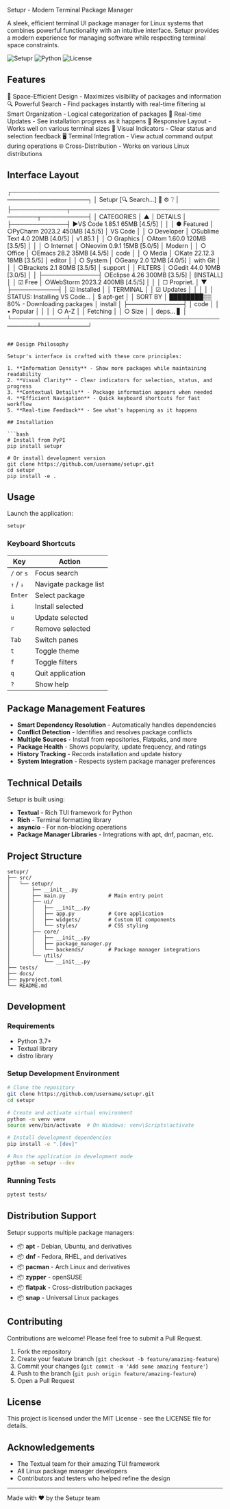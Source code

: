 Setupr - Modern Terminal Package Manager

A sleek, efficient terminal UI package manager for Linux systems that combines powerful functionality with an intuitive interface. Setupr provides a modern experience for managing software while respecting terminal space constraints.

<img alt="Setupr" src="https://img.shields.io/badge/Setupr-v0.1.0-blue">
<img alt="Python" src="https://img.shields.io/badge/Python-3.7+-green">
<img alt="License" src="https://img.shields.io/badge/License-MIT-yellow">

## Features
🚀 Space-Efficient Design - Maximizes visibility of packages and information
🔍 Powerful Search - Find packages instantly with real-time filtering
📊 Smart Organization - Logical categorization of packages
🔄 Real-time Updates - See installation progress as it happens
📱 Responsive Layout - Works well on various terminal sizes
🌈 Visual Indicators - Clear status and selection feedback
🖥️ Terminal Integration - View actual command output during operations
🌐 Cross-Distribution - Works on various Linux distributions


## Interface Layout
┌────────────────────────────────────────────────────────────────────┐
│ Setupr                         [🔍 Search...]           🌙 ⚙️ ❔    |
├─────────────┬──────────────────────────────────────────┬───────────┤
│ CATEGORIES  │ ▲                                        │ DETAILS   │
├─────────────┤ ►VS Code       1.85.1    65MB   [4.5/5]  │           │
│ ● Featured  │ ○PyCharm       2023.2    450MB  [4.5/5]  │ VS Code   │
│ ○ Developer │ ○Sublime Text  4.0       20MB   [4.0/5]  │ v1.85.1   │
│ ○ Graphics  │ ○Atom          1.60.0    120MB  [3.5/5]  │           │
│ ○ Internet  │ ○Neovim        0.9.1     15MB   [5.0/5]  │ Modern    │
│ ○ Office    │ ○Emacs         28.2      35MB   [4.5/5]  │ code      │
│ ○ Media     │ ○Kate          22.12.3   18MB   [3.5/5]  │ editor    │
│ ○ System    │ ○Geany         2.0       12MB   [4.0/5]  │ with Git  │
│             │ ○Brackets      2.1       80MB   [3.5/5]  │ support   │
│ FILTERS     │ ○Gedit         44.0      10MB   [3.0/5]  │           │
├─────────────┤ ○Eclipse       4.26      300MB  [3.5/5]  │ [INSTALL] │
│ ☑ Free      │ ○WebStorm      2023.2    400MB  [4.5/5]  │           │
│ ☐ Propriet. │ ▼                                        ├───────────┤
│ ☑ Installed │                                          │ TERMINAL  │
│ ☑ Updates   │                                          │           │
│             │ STATUS: Installing VS Code...            │ $ apt-get │
│ SORT BY     │ ████████▒▒ 80% - Downloading packages    │ install   │
├─────────────┤                                          │ code      │
│ • Popular   │                                          │           │
│ ○ A-Z       │                                          │ Fetching  │
│ ○ Size      │                                          │ deps... ▋ │
└─────────────┴──────────────────────────────────────────┴───────────┘
```

## Design Philosophy

Setupr's interface is crafted with these core principles:

1. **Information Density** - Show more packages while maintaining readability
2. **Visual Clarity** - Clear indicators for selection, status, and progress
3. **Contextual Details** - Package information appears when needed
4. **Efficient Navigation** - Quick keyboard shortcuts for fast workflow
5. **Real-time Feedback** - See what's happening as it happens

## Installation

```bash
# Install from PyPI
pip install setupr

# Or install development version
git clone https://github.com/username/setupr.git
cd setupr
pip install -e .
```

## Usage

Launch the application:

```bash
setupr
```

### Keyboard Shortcuts

| Key      | Action                   |
|----------|--------------------------|
| `/` or `s` | Focus search           |
| `↑` / `↓`  | Navigate package list  |
| `Enter`    | Select package         |
| `i`        | Install selected       |
| `u`        | Update selected        |
| `r`        | Remove selected        |
| `Tab`      | Switch panes           |
| `t`        | Toggle theme           |
| `f`        | Toggle filters         |
| `q`        | Quit application       |
| `?`        | Show help              |

## Package Management Features

- **Smart Dependency Resolution** - Automatically handles dependencies
- **Conflict Detection** - Identifies and resolves package conflicts
- **Multiple Sources** - Install from repositories, Flatpaks, and more
- **Package Health** - Shows popularity, update frequency, and ratings
- **History Tracking** - Records installation and update history
- **System Integration** - Respects system package manager preferences

## Technical Details

Setupr is built using:

- **Textual** - Rich TUI framework for Python
- **Rich** - Terminal formatting library
- **asyncio** - For non-blocking operations
- **Package Manager Libraries** - Integrations with apt, dnf, pacman, etc.

## Project Structure

```
setupr/
├── src/
│   └── setupr/
│       ├── __init__.py
│       ├── main.py              # Main entry point
│       ├── ui/
│       │   ├── __init__.py
│       │   ├── app.py           # Core application
│       │   ├── widgets/         # Custom UI components
│       │   └── styles/          # CSS styling
│       ├── core/
│       │   ├── __init__.py
│       │   ├── package_manager.py
│       │   └── backends/        # Package manager integrations
│       └── utils/
│           └── __init__.py
├── tests/
├── docs/
├── pyproject.toml
└── README.md
```

## Development

### Requirements

- Python 3.7+
- Textual library
- distro library

### Setup Development Environment

```bash
# Clone the repository
git clone https://github.com/username/setupr.git
cd setupr

# Create and activate virtual environment
python -m venv venv
source venv/bin/activate  # On Windows: venv\Scripts\activate

# Install development dependencies
pip install -e ".[dev]"

# Run the application in development mode
python -m setupr --dev
```

### Running Tests

```bash
pytest tests/
```

## Distribution Support

Setupr supports multiple package managers:

- 📦 **apt** - Debian, Ubuntu, and derivatives
- 📦 **dnf** - Fedora, RHEL, and derivatives
- 📦 **pacman** - Arch Linux and derivatives
- 📦 **zypper** - openSUSE
- 📦 **flatpak** - Cross-distribution packages
- 📦 **snap** - Universal Linux packages

## Contributing

Contributions are welcome! Please feel free to submit a Pull Request.

1. Fork the repository
2. Create your feature branch (`git checkout -b feature/amazing-feature`)
3. Commit your changes (`git commit -m 'Add some amazing feature'`)
4. Push to the branch (`git push origin feature/amazing-feature`)
5. Open a Pull Request

## License

This project is licensed under the MIT License - see the LICENSE file for details.

## Acknowledgements

- The Textual team for their amazing TUI framework
- All Linux package manager developers
- Contributors and testers who helped refine the design

---

Made with ❤️ by the Setupr team